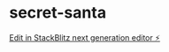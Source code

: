 # secret-santa

[Edit in StackBlitz next generation editor ⚡️](https://stackblitz.com/~/github.com/iamuvin/secret-santa)
